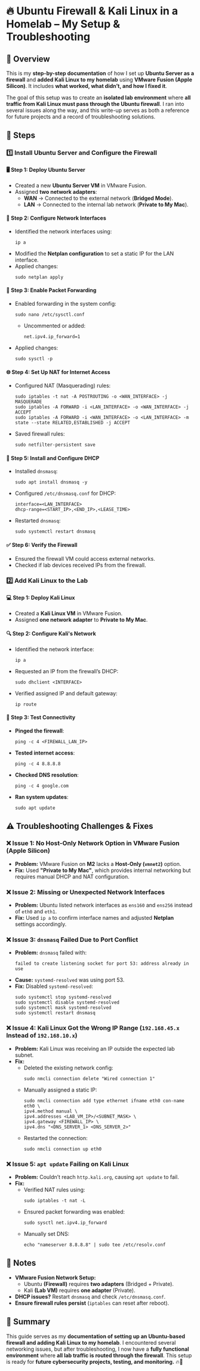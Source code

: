 # 🔥 **Ubuntu Firewall & Kali Linux in a Homelab – My Setup & Troubleshooting**

## 📌 **Overview**
This is my **step-by-step documentation** of how I set up **Ubuntu Server as a firewall** and **added Kali Linux to my homelab** using **VMware Fusion (Apple Silicon)**. It includes **what worked, what didn’t, and how I fixed it**.  

The goal of this setup was to create an **isolated lab environment** where **all traffic from Kali Linux must pass through the Ubuntu firewall**. I ran into several issues along the way, and this write-up serves as both a reference for future projects and a record of troubleshooting solutions.


## **🚀 Steps**

### **1️⃣ Install Ubuntu Server and Configure the Firewall**
#### **🖥️ Step 1: Deploy Ubuntu Server**
- Created a new **Ubuntu Server VM** in VMware Fusion.
- Assigned **two network adapters**:
  - **WAN** → Connected to the external network (**Bridged Mode**).
  - **LAN** → Connected to the internal lab network (**Private to My Mac**).

#### **🔧 Step 2: Configure Network Interfaces**
- Identified the network interfaces using:
  ```
  ip a
  ```
- Modified the **Netplan configuration** to set a static IP for the LAN interface.
- Applied changes:
  ```
  sudo netplan apply
  ```

#### **📡 Step 3: Enable Packet Forwarding**
- Enabled forwarding in the system config:
  ```
  sudo nano /etc/sysctl.conf
  ```
  - Uncommented or added:
    ```
    net.ipv4.ip_forward=1
    ```
- Applied changes:
  ```
  sudo sysctl -p
  ```

#### **🌐 Step 4: Set Up NAT for Internet Access**
- Configured NAT (Masquerading) rules:
  ```
  sudo iptables -t nat -A POSTROUTING -o <WAN_INTERFACE> -j MASQUERADE
  sudo iptables -A FORWARD -i <LAN_INTERFACE> -o <WAN_INTERFACE> -j ACCEPT
  sudo iptables -A FORWARD -i <WAN_INTERFACE> -o <LAN_INTERFACE> -m state --state RELATED,ESTABLISHED -j ACCEPT
  ```
- Saved firewall rules:
  ```
  sudo netfilter-persistent save
  ```

#### **📶 Step 5: Install and Configure DHCP**
- Installed `dnsmasq`:
  ```
  sudo apt install dnsmasq -y
  ```
- Configured `/etc/dnsmasq.conf` for DHCP:
  ```
  interface=<LAN_INTERFACE>
  dhcp-range=<START_IP>,<END_IP>,<LEASE_TIME>
  ```
- Restarted `dnsmasq`:
  ```
  sudo systemctl restart dnsmasq
  ```

#### **✅ Step 6: Verify the Firewall**
- Ensured the firewall VM could access external networks.
- Checked if lab devices received IPs from the firewall.

### **2️⃣ Add Kali Linux to the Lab**
#### **💻 Step 1: Deploy Kali Linux**
- Created a **Kali Linux VM** in VMware Fusion.
- Assigned **one network adapter** to **Private to My Mac**.

#### **🔍 Step 2: Configure Kali's Network**
- Identified the network interface:
  ```
  ip a
  ```
- Requested an IP from the firewall’s DHCP:
  ```
  sudo dhclient <INTERFACE>
  ```
- Verified assigned IP and default gateway:
  ```
  ip route
  ```

#### **📡 Step 3: Test Connectivity**
- **Pinged the firewall**:
  ```
  ping -c 4 <FIREWALL_LAN_IP>
  ```
- **Tested internet access**:
  ```
  ping -c 4 8.8.8.8
  ```
- **Checked DNS resolution**:
  ```
  ping -c 4 google.com
  ```
- **Ran system updates**:
  ```
  sudo apt update
  ```

## **⚠️ Troubleshooting Challenges & Fixes**
### **❌ Issue 1: No Host-Only Network Option in VMware Fusion (Apple Silicon)**
- **Problem:** VMware Fusion on **M2** lacks a **Host-Only (`vmnet2`)** option.
- **Fix:** Used **"Private to My Mac"**, which provides internal networking but requires manual DHCP and NAT configuration.

### **❌ Issue 2: Missing or Unexpected Network Interfaces**
- **Problem:** Ubuntu listed network interfaces as `ens160` and `ens256` instead of `eth0` and `eth1`.
- **Fix:** Used `ip a` to confirm interface names and adjusted **Netplan** settings accordingly.

### **❌ Issue 3: `dnsmasq` Failed Due to Port Conflict**
- **Problem:** `dnsmasq` failed with:
  ```
  failed to create listening socket for port 53: address already in use
  ```
- **Cause:** `systemd-resolved` was using port 53.
- **Fix:** Disabled `systemd-resolved`:
  ```
  sudo systemctl stop systemd-resolved
  sudo systemctl disable systemd-resolved
  sudo systemctl mask systemd-resolved
  sudo systemctl restart dnsmasq
  ```

### **❌ Issue 4: Kali Linux Got the Wrong IP Range (`192.168.45.x` Instead of `192.168.10.x`)**
- **Problem:** Kali Linux was receiving an IP outside the expected lab subnet.
- **Fix:**  
  - Deleted the existing network config:
    ```
    sudo nmcli connection delete "Wired connection 1"
    ```
  - Manually assigned a static IP:
    ```
    sudo nmcli connection add type ethernet ifname eth0 con-name eth0 \
    ipv4.method manual \
    ipv4.addresses <LAB_VM_IP>/<SUBNET_MASK> \
    ipv4.gateway <FIREWALL_IP> \
    ipv4.dns "<DNS_SERVER_1> <DNS_SERVER_2>"
    ```
  - Restarted the connection:
    ```
    sudo nmcli connection up eth0
    ```

### **❌ Issue 5: `apt update` Failing on Kali Linux**
- **Problem:** Couldn’t reach `http.kali.org`, causing `apt update` to fail.
- **Fix:**  
  - Verified NAT rules using:
    ```
    sudo iptables -t nat -L
    ```
  - Ensured packet forwarding was enabled:
    ```
    sudo sysctl net.ipv4.ip_forward
    ```
  - Manually set DNS:
    ```
    echo "nameserver 8.8.8.8" | sudo tee /etc/resolv.conf
    ```
  
## **📌 Notes**
- **VMware Fusion Network Setup:**
  - Ubuntu **(Firewall)** requires **two adapters** (Bridged + Private).
  - Kali **(Lab VM)** requires **one adapter** (Private).
- **DHCP issues?** Restart `dnsmasq` and check `/etc/dnsmasq.conf`.
- **Ensure firewall rules persist** (`iptables` can reset after reboot).

## **📌 Summary**
This guide serves as my **documentation of setting up an Ubuntu-based firewall and adding Kali Linux to my homelab**. I encountered several networking issues, but after troubleshooting, I now have a **fully functional environment** where **all lab traffic is routed through the firewall**. This setup is ready for **future cybersecurity projects, testing, and monitoring.** 🔥🚀

